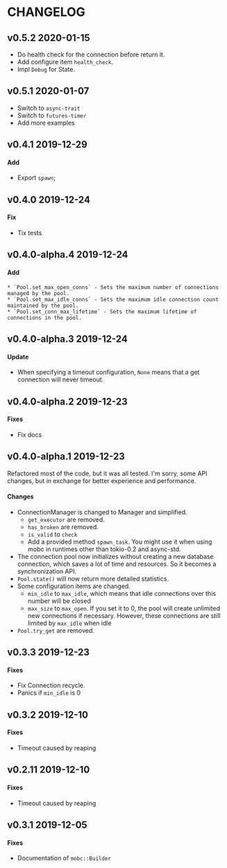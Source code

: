 
# CHANGELOG

## v0.5.2 2020-01-15
* Do health check for the connection before return it.
* Add configure item `health_check`.
* Impl `Debug` for State.

## v0.5.1 2020-01-07
* Switch to `async-trait`
* Switch to `futures-timer`
* Add more examples

## v0.4.1 2019-12-29

#### Add
* Export `spawn`;

## v0.4.0 2019-12-24

#### Fix
* Tix tests

## v0.4.0-alpha.4 2019-12-24

#### Add
    * `Pool.set_max_open_conns` - Sets the maximum number of connections managed by the pool.
    * `Pool.set_max_idle_conns` - Sets the maximum idle connection count maintained by the pool.
    * `Pool.set_conn_max_lifetime` - Sets the maximum lifetime of connections in the pool.


## v0.4.0-alpha.3 2019-12-24

#### Update
* When specifying a timeout configuration, `None` means that a get connection will never timeout.

## v0.4.0-alpha.2 2019-12-23

#### Fixes
* Fix docs

## v0.4.0-alpha.1 2019-12-23

Refactored most of the code, but it was all tested. I'm sorry, some API changes, but in exchange for better experience and performance.

#### Changes
* ConnectionManager is changed to Manager and simplified.
  * `get_executor` are removed.
  * `has_broken` are removed.
  * `is_valid` to `check`
  * Add a provided method `spawn_task`. You might use it when using mobc in runtimes other than tokio-0.2 and async-std.
* The connection pool now initializes without creating a new database connection, which saves a lot of time and resources. So it becomes a synchronization API.
* `Pool.state()` will now return more detailed statistics.
* Some configuration items are changed.
  * `min_idle` to `max_idle`, which means that idle connections over this number will be closed
  * `max_size` to `max_open`. If you set it to 0, the pool will create unlimited new connections if necessary. However, these connections are still limited by `max_idle` when idle
* `Pool.try_get` are removed.


## v0.3.3 2019-12-23

#### Fixes

* Fix Connection recycle.
* Panics if `min_idle` is 0

## v0.3.2 2019-12-10

#### Fixes

* Timeout caused by reaping

## v0.2.11 2019-12-10

#### Fixes

* Timeout caused by reaping

## v0.3.1 2019-12-05

#### Fixes
    
* Documentation of `mobc::Builder`